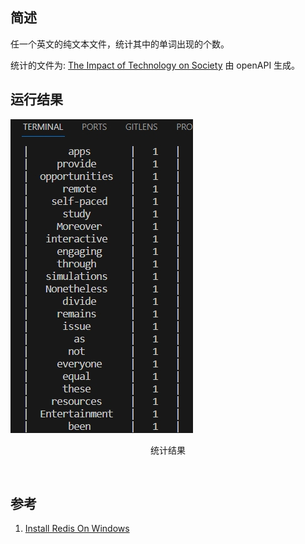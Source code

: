 <!-- @format -->

## 简述

任一个英文的纯文本文件，统计其中的单词出现的个数。

统计的文件为: [The Impact of Technology on Society](./The%20Impact%20of%20Technology%20on%20Society.txt) 由 openAPI 生成。

## 运行结果

![统计结果](./imgs/result.png)

<p align='center'>统计结果</p>
<br/>

## 参考

1. [Install Redis On Windows](https://redis.io/docs/getting-started/installation/install-redis-on-windows/)
